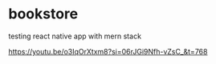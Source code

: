 # bookstore
testing react native app with mern stack


https://youtu.be/o3IqOrXtxm8?si=06rJGi9Nfh-vZsC_&t=768
